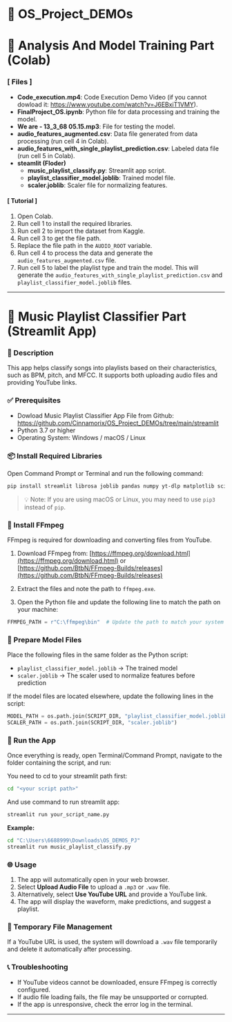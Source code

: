 # 📂 OS_Project_DEMOs
# 🤖 Analysis And Model Training Part (Colab)
### [ Files ]
- **Code_execution.mp4**: Code Execution Demo Video (if you cannot dowload it: https://www.youtube.com/watch?v=J6EBxiT1VMY).
- **FinalProject_OS.ipynb**: Python file for data processing and training the model.
- **We are - 13_3_68 05.15.mp3**: File for testing the model.
- **audio_features_augmented.csv**: Data file generated from data processing (run cell 4 in Colab).
- **audio_features_with_single_playlist_prediction.csv**: Labeled data file (run cell 5 in Colab).
- **steamlit (Floder)**
   - **music_playlist_classify.py**: Streamlit app script.
   - **playlist_classifier_model.joblib**: Trained model file.
   - **scaler.joblib**: Scaler file for normalizing features.

#### [ Tutorial ]

1. Open Colab.
2. Run cell 1 to install the required libraries.
3. Run cell 2 to import the dataset from Kaggle.
4. Run cell 3 to get the file path.
5. Replace the file path in the `AUDIO_ROOT` variable.
6. Run cell 4 to process the data and generate the `audio_features_augmented.csv` file.
7. Run cell 5 to label the playlist type and train the model. This will generate the `audio_features_with_single_playlist_prediction.csv` and `playlist_classifier_model.joblib` files.

---

# 🎵 Music Playlist Classifier Part (Streamlit App) 

### 📝 Description

This app helps classify songs into playlists based on their characteristics, such as BPM, pitch, and MFCC. It supports both uploading audio files and providing YouTube links.



### ✅ Prerequisites
- Dowload Music Playlist Classifier App File from Github: https://github.com/Cinnamorix/OS_Project_DEMOs/tree/main/streamlit
- Python 3.7 or higher
- Operating System: Windows / macOS / Linux



### 📦 Install Required Libraries

Open Command Prompt or Terminal and run the following command:

```bash
pip install streamlit librosa joblib pandas numpy yt-dlp matplotlib scikit-learn
```

> 💡 Note: If you are using macOS or Linux, you may need to use `pip3` instead of `pip`.


### 🔧 Install FFmpeg

FFmpeg is required for downloading and converting files from YouTube.

1. Download FFmpeg from: [https://ffmpeg.org/download.html](https://ffmpeg.org/download.html) or
   [https://github.com/BtbN/FFmpeg-Builds/releases](https://github.com/BtbN/FFmpeg-Builds/releases)

2. Extract the files and note the path to `ffmpeg.exe`.

3. Open the Python file and update the following line to match the path on your machine:

```python
FFMPEG_PATH = r"C:\ffmpeg\bin"  # Update the path to match your system
```


### 🧠 Prepare Model Files

Place the following files in the same folder as the Python script:

- `playlist_classifier_model.joblib` → The trained model
- `scaler.joblib` → The scaler used to normalize features before prediction

If the model files are located elsewhere, update the following lines in the script:

```python
MODEL_PATH = os.path.join(SCRIPT_DIR, "playlist_classifier_model.joblib")
SCALER_PATH = os.path.join(SCRIPT_DIR, "scaler.joblib")
```


### 🎯 Run the App

Once everything is ready, open Terminal/Command Prompt, navigate to the folder containing the script, and run:

You need to cd to your streamlit path first:
```bash
cd "<your script path>"
```
And use command to run streamlit app:
```bash
streamlit run your_script_name.py
```

**Example:**

```bash
cd "C:\Users\6688999\Downloads\OS_DEMOS_PJ"
streamlit run music_playlist_classify.py
```


### 🌐 Usage

1. The app will automatically open in your web browser.
2. Select **Upload Audio File** to upload a `.mp3` or `.wav` file.
3. Alternatively, select **Use YouTube URL** and provide a YouTube link.
4. The app will display the waveform, make predictions, and suggest a playlist.


### 🧹 Temporary File Management

If a YouTube URL is used, the system will download a `.wav` file temporarily and delete it automatically after processing.


### 📞 Troubleshooting

- If YouTube videos cannot be downloaded, ensure FFmpeg is correctly configured.
- If audio file loading fails, the file may be unsupported or corrupted.
- If the app is unresponsive, check the error log in the terminal.

---
